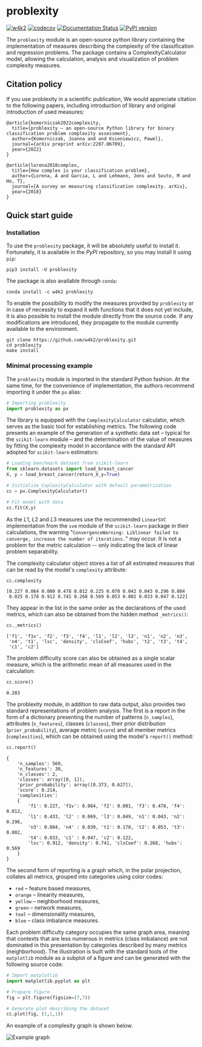 # problexity

[![w4k2](https://circleci.com/gh/w4k2/problexity.svg?style=shield)](https://circleci.com/gh/w4k2/problexity)
[![codecov](https://codecov.io/gh/w4k2/problexity/branch/master/graph/badge.svg?token=KxuYRg7J8B)](https://codecov.io/gh/w4k2/problexity)
[![Documentation Status](https://readthedocs.org/projects/problexity/badge/?version=latest)](http://problexity.readthedocs.io)
[![PyPI version](https://badge.fury.io/py/problexity.svg)](https://badge.fury.io/py/problexity)

The `problexity` module is an open-source python library containing the implementation of measures describing the complexity of the classification and regression problems. The package contains a ComplexityCalculator model, allowing the calculation, analysis and visualization of problem complexity measures.

## Citation policy

If you use problexity in a scientific publication, We would appreciate citation to the following papers, including introduction of library and original introduction of used measures:

```
@article{komorniczak2022complexity,
  title={problexity — an open-source Python library for binary classification problem complexity assessment},
  author={Komorniczak, Joanna and and Ksieniewicz, Pawel},
  journal={arXiv preprint arXiv:2207.06709},
  year={2022}
}
```

```
@article{lorena2018complex,
  title={How complex is your classification problem},
  author={Lorena, A and Garcia, L and Lehmann, Jens and Souto, M and Ho, T},
  journal={A survey on measuring classification complexity. arXiv},
  year={2018}
}
```

## Quick start guide

### Installation

To use the `problexity` package, it will be absolutely useful to install it. Fortunately, it is available in the *PyPI* repository, so you may install it using `pip`:

```shell
pip3 install -U problexity
```

The package is also available through `conda`:
```
conda install -c w4k2 problexity
```

To enable the possibility to modify the measures provided by `problexity` or in case of necessity to expand it with functions that it does not yet include, it is also possible to install the module directly from the source code. If any modifications are introduced, they propagate to the module currently available to the environment.

```shell
git clone https://github.com/w4k2/problexity.git
cd problexity
make install
```

### Minimal processing example

The `problexity` module is imported in the standard Python fashion. At the same time, for the convenience of implementation, the authors recommend importing it under the `px` alias:

```python
# Importing problexity
import problexity as px
```

The library is equipped with the `ComplexityCalculator` calculator, which serves as the basic tool for establishing metrics. The following code presents an example of the generation of a synthetic data set – typical for the `scikit-learn` module – and the determination of the value of measures by fitting the complexity model in accordance with the standard API adopted for `scikit-learn` estimators:

```python
# Loading benchmark dataset from scikit-learn
from sklearn.datasets import load_breast_cancer
X, y = load_breast_cancer(return_X_y=True)

# Initialize CoplexityCalculator with default parametrization
cc = px.ComplexityCalculator()

# Fit model with data
cc.fit(X,y)
```

As the $L1$, $L2$ and $L3$ measures use the recommended `LinearSVC` implementation from the `svm` module of the `scikit-learn` package in their calculations, the warning "`ConvergenceWarning: Liblinear failed to converge, increase the number of iterations.`" may occur. It is not a problem for the metric calculation -- only indicating the lack of linear problem separability.

The complexity calculator object stores a list of all estimated measures that can be read by the model's `complexity` attribute:

```python
cc.complexity
```
```
[0.227 0.064 0.000 0.478 0.012 0.225 0.070 0.042 0.043 0.296 0.084
 0.025 0.178 0.912 0.741 0.268 0.569 0.053 0.002 0.033 0.047 0.122]
```

They appear in the list in the same order as the declarations of the used metrics, which can also be obtained from the hidden method `_metrics()`:

```python
cc._metrics()
```
```
['f1', 'f1v', 'f2', 'f3', 'f4', 'l1', 'l2', 'l3', 'n1', 'n2', 'n3', 
 'n4', 't1', 'lsc', 'density', 'clsCoef', 'hubs', 't2', 't3', 't4', 
 'c1', 'c2']
```

The problem difficulty score can also be obtained as a single scalar measure, which is the arithmetic mean of all measures used in the calculation:

```python
cc.score()
```
```
0.203
```

The problexity module, in addition to raw data output, also provides two standard representations of problem analysis. The first is a report in the form of a dictionary presenting the number of patterns (`n_samples`), attributes (`n_features`), classes (`classes`), their prior distribution (`prior_probability`), average metric (`score`) and all member metrics (`complexities`), which can be obtained using the model's `report()` method:

```python
cc.report()
```
```
{
    'n_samples': 569, 
    'n_features': 30, 
    'n_classes': 2, 
    'classes': array([0, 1]), 
    'prior_probability': array([0.373, 0.627]), 
    'score': 0.214, 
    'complexities': 
    {
        'f1': 0.227, 'f1v': 0.064, 'f2': 0.001, 'f3': 0.478, 'f4': 0.012, 
        'l1': 0.433, 'l2' : 0.069, 'l3': 0.049, 'n1': 0.043, 'n2': 0.296, 
        'n3': 0.084, 'n4' : 0.039, 't1': 0.178, 't2': 0.053, 't3': 0.002, 
        't4': 0.033, 'c1' : 0.047, 'c2': 0.122,
        'lsc': 0.912, 'density': 0.741, 'clsCoef': 0.268, 'hubs': 0.569
    }
}
```

The second form of reporting is a graph which, in the polar projection, collates all metrics, grouped into categories using color codes:

- `red` – feature based measures,
- `orange` – linearity measures,
- `yellow` – neighborhood measures,
- `green` – network measures,
- `teal` – dimensionality measures,
- `blue` – class imbalance measures.

Each problem difficulty category occupies the same graph area, meaning that contexts that are less numerous in metrics (class imbalance) are not dominated in this presentation by categories described by many metrics (neighborhood). The illustration is built with the standard tools of the `matplotlib` module as a subplot of a figure and can be generated with the following source code:

```python
# Import matplotlib
import matplotlib.pyplot as plt

# Prepare figure
fig = plt.figure(figsize=(7,7))

# Generate plot describing the dataset
cc.plot(fig, (1,1,1))
```

An example of a complexity graph is shown below.

![Example graph](example_graph.png)

